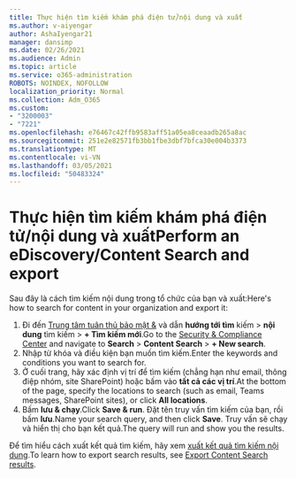 ```yaml
---
title: Thực hiện tìm kiếm khám phá điện tử/nội dung và xuất
ms.author: v-aiyengar
author: AshaIyengar21
manager: dansimp
ms.date: 02/26/2021
ms.audience: Admin
ms.topic: article
ms.service: o365-administration
ROBOTS: NOINDEX, NOFOLLOW
localization_priority: Normal
ms.collection: Adm_O365
ms.custom:
- "3200003"
- "7221"
ms.openlocfilehash: e76467c42ffb9583aff51a05ea8ceaadb265a8ac
ms.sourcegitcommit: 251e2e82571fb3bb1fbe3dbf7bfca30e004b3373
ms.translationtype: MT
ms.contentlocale: vi-VN
ms.lasthandoff: 03/05/2021
ms.locfileid: "50483324"
---
```

# <a name="perform-an-ediscoverycontent-search-and-export"></a><span data-ttu-id="3901c-102">Thực hiện tìm kiếm khám phá điện tử/nội dung và xuất</span><span class="sxs-lookup"><span data-stu-id="3901c-102">Perform an eDiscovery/Content Search and export</span></span>

<span data-ttu-id="3901c-103">Sau đây là cách tìm kiếm nội dung trong tổ chức của bạn và xuất:</span><span class="sxs-lookup"><span data-stu-id="3901c-103">Here's how to search for content in your organization and export it:</span></span>

1. <span data-ttu-id="3901c-104">Đi đến [Trung tâm tuân thủ bảo mật &](https://go.microsoft.com/fwlink/?linkid=2086958) và dẫn **hướng tới tìm** kiếm  >  **nội dung** tìm kiếm  >  **+ Tìm kiếm mới**.</span><span class="sxs-lookup"><span data-stu-id="3901c-104">Go to the [Security & Compliance Center](https://go.microsoft.com/fwlink/?linkid=2086958) and navigate to **Search** > **Content Search** > **+ New search**.</span></span>
1. <span data-ttu-id="3901c-105">Nhập từ khóa và điều kiện bạn muốn tìm kiếm.</span><span class="sxs-lookup"><span data-stu-id="3901c-105">Enter the keywords and conditions you want to search for.</span></span>
1. <span data-ttu-id="3901c-106">Ở cuối trang, hãy xác định vị trí để tìm kiếm (chẳng hạn như email, thông điệp nhóm, site SharePoint) hoặc bấm vào **tất cả các vị trí**.</span><span class="sxs-lookup"><span data-stu-id="3901c-106">At the bottom of the page, specify the locations to search (such as email, Teams messages, SharePoint sites), or click **All locations**.</span></span>
1. <span data-ttu-id="3901c-107">Bấm **lưu & chạy**.</span><span class="sxs-lookup"><span data-stu-id="3901c-107">Click **Save & run**.</span></span> <span data-ttu-id="3901c-108">Đặt tên truy vấn tìm kiếm của bạn, rồi bấm **lưu**.</span><span class="sxs-lookup"><span data-stu-id="3901c-108">Name your search query, and then click **Save**.</span></span> <span data-ttu-id="3901c-109">Truy vấn sẽ chạy và hiển thị cho bạn kết quả.</span><span class="sxs-lookup"><span data-stu-id="3901c-109">The query will run and show you the results.</span></span>

<span data-ttu-id="3901c-110">Để tìm hiểu cách xuất kết quả tìm kiếm, hãy xem [xuất kết quả tìm kiếm nội dung](https://go.microsoft.com/fwlink/?linkid=2102118).</span><span class="sxs-lookup"><span data-stu-id="3901c-110">To learn how to export search results, see [Export Content Search results](https://go.microsoft.com/fwlink/?linkid=2102118).</span></span>

